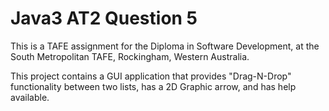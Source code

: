 
# Java3 AT2 Question 5
This is a TAFE assignment for the Diploma in Software Development,
at the South Metropolitan TAFE, Rockingham, Western Australia.

This project contains a GUI application that provides "Drag-N-Drop" 
functionality between two lists, has a 2D Graphic arrow, and has help
available.

